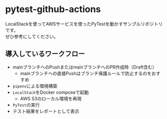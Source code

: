 # pytest-github-actions
LocalStackを使ってAWSサービスを使ったPyTestを動かすサンプルリポジトリです。  
ぜひ参考にしてください。

## 導入しているワークフロー
- mainブランチへのPushまたはmainブランチへのPR作成時（Draft含む）
    - mainブランチへの直接Pushはブランチ保護ルールで防止するのをおすすめ
- `pipenv`による環境構築
- `LocalStack`をDocker composeで起動
    - AWS S3のローカル環境を再現
- `PyTest`の実行
- テスト結果をレポートとして表示